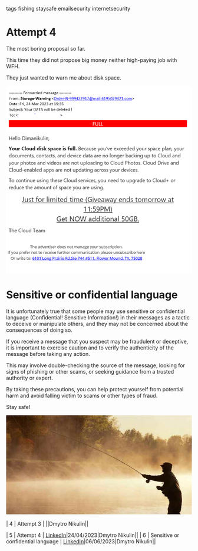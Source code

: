 
tags
fishing staysafe emailsecurity internetsecurity

# Attempt 4

The most boring proposal so far.

This time they did not propose big money neither high-paying job with WFH.

They just wanted to warn me about disk space.

<img src="./Images/fishing05.jpg" alt="fishing 05" />

# Sensitive or confidential language

It is unfortunately true that some people may use sensitive or confidential language (Confidential! Sensitive Information!) in their messages as a tactic to deceive or manipulate others, and they may not be concerned about the consequences of doing so.

If you receive a message that you suspect may be fraudulent or deceptive, it is important to exercise caution and to verify the authenticity of the message before taking any action.

This may involve double-checking the source of the message, looking for signs of phishing or other scams, or seeking guidance from a trusted authority or expert.

By taking these precautions, you can help protect yourself from potential harm and avoid falling victim to scams or other types of fraud.

Stay safe!

<img src="./Images/fishing06.jpg" alt="fishing 06" />

| 4 | Attempt 3 | ||Dmytro Nikulin||

| 5 | Attempt 4 | [LinkedIn](https://www.linkedin.com/posts/dimanikulin_fishing-activity-7054716495364300801-_-1z?utm_source=share&utm_medium=member_desktop)|24/04/2023|Dmytro Nikulin||
| 6 | Sensitive or confidential language | [LinkedIn](https://www.linkedin.com/posts/dimanikulin_staysafe-fishing-activity-7071738520201027584-TmuQ?utm_source=share&utm_medium=member_desktop)|06/06/2023|Dmytro Nikulin||
